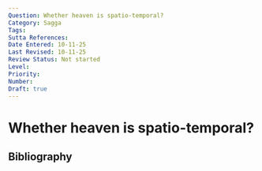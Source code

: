 ```yaml
---
Question: Whether heaven is spatio-temporal?
Category: Sagga
Tags: 
Sutta References: 
Date Entered: 10-11-25
Last Revised: 10-11-25
Review Status: Not started
Level: 
Priority: 
Number: 
Draft: true
---
```


# Whether heaven is spatio-temporal?

## Bibliography

<!-- 

Notes:



-->